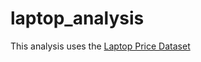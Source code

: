 # laptop_analysis

This analysis uses the [Laptop Price Dataset]([https://www.kaggle.com/](https://www.kaggle.com/datasets/ehtishamsadiq/uncleaned-laptop-price-dataset/data))


